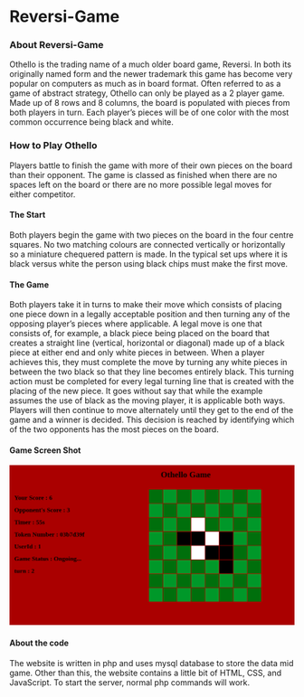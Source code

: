 # Reversi-Game

### About Reversi-Game
Othello is the trading name of a much older board game, Reversi. In both its originally
named form and the newer trademark this game has become very popular on computers as
much as in board format. Often referred to as a game of abstract strategy, Othello can only
be played as a 2 player game. Made up of 8 rows and 8 columns, the board is populated
with pieces from both players in turn. Each player’s pieces will be of one color with the most
common occurrence being black and white. 

### How to Play Othello 
Players battle to finish the game with more of their own pieces on the board than their
opponent. The game is classed as finished when there are no spaces left on the board or
there are no more possible legal moves for either competitor.

#### The Start 
Both players begin the game with two pieces on the board in the four centre squares. No two matching colours are connected vertically or horizontally so a miniature chequered pattern is made. In the typical set ups where it is black versus white the person using black chips must make the first move. 

#### The Game
Both players take it in turns to make their move which consists of placing one piece down in
a legally acceptable position and then turning any of the opposing player’s pieces where
applicable. A legal move is one that consists of, for example, a black piece being placed on
the board that creates a straight line (vertical, horizontal or diagonal) made up of a black
piece at either end and only white pieces in between. When a player achieves this, they
must complete the move by turning any white pieces in between the two black so that they
line becomes entirely black. This turning action must be completed for every legal turning
line that is created with the placing of the new piece.
It goes without say that while the example assumes the use of black as the moving player, it
is applicable both ways.
Players will then continue to move alternately until they get to the end of the game and a
winner is decided. This decision is reached by identifying which of the two opponents has
the most pieces on the board. 

#### Game Screen Shot
![alt text](https://github.com/Ayush-IITP/Reversi-Game/blob/master/OthelloScreenShot.png)

#### About the code
The website is written in php and uses mysql database to store the data mid game. Other than this, the website contains a little bit of HTML, CSS, and JavaScript.
To start the server, normal php commands will work.

